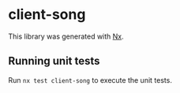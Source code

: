 # client-song

This library was generated with [Nx](https://nx.dev).

## Running unit tests

Run `nx test client-song` to execute the unit tests.

